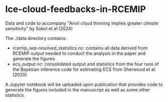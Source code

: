 # Ice-cloud-feedbacks-in-RCEMIP
Data and code to accompany "Anvil cloud thinning implies greater climate sensitivity" by Sokol et al (2024)

The ./data directory contains:
 - rcemip_iwp-resolved_statistics.nc: contains all data derived from RCEMIP output needed to conduct the analysis in the paper and generate the figures
 - ecs_output.nc: consolidated output and statistics from the four runs of the Bayesian inference code for estimating ECS from Sherwood et al. (2020) 

A Jupyter notebook will be uploaded upon publication that provides code to generate the figures included in the manuscript as well as some other statistics.
